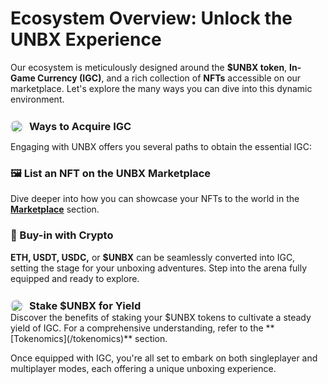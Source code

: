 # **Ecosystem Overview: Unlock the UNBX Experience**

Our ecosystem is meticulously designed around the **$UNBX token**, **In-Game Currency (IGC)**, and a rich collection of **NFTs** accessible on our marketplace. Let's explore the many ways you can dive into this dynamic environment.

<div style="display: flex; align-items: center; margin-top: 25px">
  
  <img src="https://i.ibb.co/Qr1JjWF/igc.jpg" alt="NFT Image" width="20" height="20" style="margin-right: 10px; border-radius: 50%;"> 
  <h3 style="margin: 0;"><b>Ways to Acquire IGC</b></h3>
</div>

Engaging with UNBX offers you several paths to obtain the essential IGC:

### **🖼️ List an NFT on the UNBX Marketplace**
 Dive deeper into how you can showcase your NFTs to the world in the **[Marketplace](/marketplace)** section.

### **💱 Buy-in with Crypto**
 **ETH, USDT, USDC,** or **$UNBX** can be seamlessly converted into IGC, setting the stage for your unboxing adventures. Step into the arena fully equipped and ready to explore.

<div style="display: flex; align-items: center; margin-top: 25px">
  
  <img src="https://i.ibb.co/6gsBtzK/UNBX.png" alt="NFT Image" width="20" height="20" style="margin-right: 10px; border-radius: 50%;"> 
  <h3 style="margin: 0;"><b>Stake $UNBX for Yield</b></h3>
</div>
 Discover the benefits of staking your $UNBX tokens to cultivate a steady yield of IGC. For a comprehensive understanding, refer to the **[Tokenomics](/tokenomics)** section.

Once equipped with IGC, you're all set to embark on both singleplayer and multiplayer modes, each offering a unique unboxing experience.
